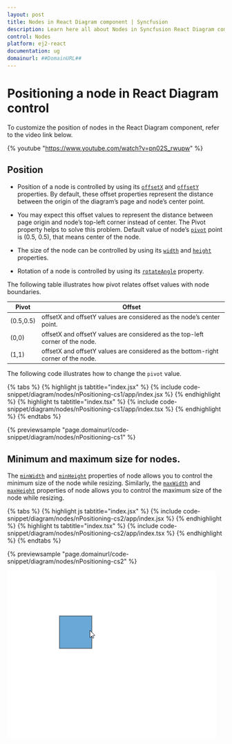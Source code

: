 ```yaml
---
layout: post
title: Nodes in React Diagram component | Syncfusion
description: Learn here all about Nodes in Syncfusion React Diagram component of Syncfusion Essential JS 2 and more.
control: Nodes 
platform: ej2-react
documentation: ug
domainurl: ##DomainURL##
---
```


# Positioning a node in React Diagram control

To customize the position of nodes in the React Diagram component, refer to the video link below.

{% youtube "https://www.youtube.com/watch?v=pn02S_rwupw" %}

## Position

* Position of a node is controlled by using its [`offsetX`](https://ej2.syncfusion.com/react/documentation/api/diagram/node/#offsetx) and [`offsetY`](https://ej2.syncfusion.com/react/documentation/api/diagram/node/#offsety) properties. By default, these offset properties represent the distance between the origin of the diagram’s page and node’s center point.

* You may expect this offset values to represent the distance between page origin and node’s top-left corner instead of center. The Pivot property helps to solve this problem. Default value of node’s [`pivot`](https://ej2.syncfusion.com/react/documentation/api/diagram/node/#pivot) point is (0.5, 0.5), that means center of the node.

* The size of the node can be controlled by using its [`width`](https://ej2.syncfusion.com/react/documentation/api/diagram/node/#width) and
[`height`](https://ej2.syncfusion.com/react/documentation/api/diagram/node#height-number) properties.

* Rotation of a node is controlled by using its [`rotateAngle`](https://ej2.syncfusion.com/react/documentation/api/diagram/node/#rotateangle) property.

The following table illustrates how pivot relates offset values with node boundaries.

| Pivot | Offset |
|-------- | -------- |
| (0.5,0.5)| offsetX and offsetY values are considered as the node’s center point. |
| (0,0) | offsetX and offsetY values are considered as the top-left corner of the node. |
| (1,1) | offsetX and offsetY values are considered as the bottom-right corner of the node. |

The following code illustrates how to change the `pivot` value.

{% tabs %}
{% highlight js tabtitle="index.jsx" %}
{% include code-snippet/diagram/nodes/nPositioning-cs1/app/index.jsx %}
{% endhighlight %}
{% highlight ts tabtitle="index.tsx" %}
{% include code-snippet/diagram/nodes/nPositioning-cs1/app/index.tsx %}
{% endhighlight %}
{% endtabs %}

 {% previewsample "page.domainurl/code-snippet/diagram/nodes/nPositioning-cs1" %}

## Minimum and maximum size for nodes.

The [`minWidth`](https://ej2.syncfusion.com/react/documentation/api/diagram/node/#minwidth) and [`minHeight`](https://ej2.syncfusion.com/react/documentation/api/diagram/node/#minheight) properties of node allows you to control the minimum size of the node while resizing. Similarly, the [`maxWidth`](https://ej2.syncfusion.com/react/documentation/api/diagram/node/#maxwidth) and [`maxHeight`](https://ej2.syncfusion.com/react/documentation/api/diagram/node/#maxheight) properties of node allows you to control the maximum size of the node while resizing.

{% tabs %}
{% highlight js tabtitle="index.jsx" %}
{% include code-snippet/diagram/nodes/nPositioning-cs2/app/index.jsx %}
{% endhighlight %}
{% highlight ts tabtitle="index.tsx" %}
{% include code-snippet/diagram/nodes/nPositioning-cs2/app/index.tsx %}
{% endhighlight %}
{% endtabs %}

 {% previewsample "page.domainurl/code-snippet/diagram/nodes/nPositioning-cs2" %}


![MinSize-MaxSize GIF](images/minSize-MaxSizeGif.gif)